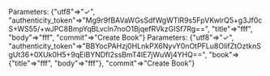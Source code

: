  Parameters: {"utf8"=>"✓", "authenticity_token"=>"Mg9r9fBAVaWGsSdfWgWTlR9s5FpVKwlrQ5+g3Jf0cS+WS55/+wJPC8BmpYqBLvcln7noO1BjqefRVkzGISf7Rg==", "title"=>"fff", "body"=>"fff", "commit"=>"Create Book"}
  Parameters: {"utf8"=>"✓", "authenticity_token"=>"BBYocPAHzj0HLnkPX6NyvY0nOtPFLu8OlifZtOztknSgUt36+0XUk0H5+9qEiBYNDfI2ssBmT4IE7jWuWj4YHQ==", "book"=>{"title"=>"fff", "body"=>"fff"}, "commit"=>"Create Book"}